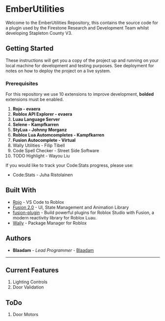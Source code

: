 # EmberUtilities

Welcome to the EmberUtilities Repository, this contains the source code for a plugin used by the Firestone Research and Development Team whilst developing Stapleton County V3.

## Getting Started

These instructions will get you a copy of the project up and running on your local machine for development and testing purposes. See deployment for notes on how to deploy the project on a live system.

### Prerequisites

For this repository we use 10 extensions to improve development, **bolded** extensions must be enabled.

1. **Rojo - evaera**
2. **Roblox API Explorer - evaera**
3. **Luau Language Server**
4. **Selene - Kampfkarren**
5. **StyLua - Johnny Morganz**
6. **Roblox Lua Automcompletes - Kampfkarren**
7. **Fusion Autocomplete - Virtual**
8. Wally Utilities - Filip Tibell
9. Code Spell Checker - Street Side Software
10. TODO Highlight - Wayou Liu

If you would like to track your Code:Stats progress, please use:

* Code:Stats - Juha Ristolainen

## Built With

* [Rojo](https://rojo.space) - VS Code to Roblox
* [Fusion 2.0](https://elttob.uk/Fusion/0.2/) - UI, State Management and Animation Library
* [fusion-plugin](https://github.com/frqstbite/fusion-plugin) - Build powerful plugins for Roblox Studio with Fusion, a modern reactivity library for Roblox Luau.
* [Wally](https://wally.run/install) - Package Manager for Roblox

## Authors

* **Blaadam** - *Lead Programmer* - [Blaadam](https://github.com/Blaadam)

---

## Current Features

1. Lighting Controls
2. Door Validation

## ToDo

1. Door Motors